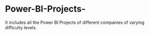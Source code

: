 # Power-BI-Projects-
It includes all the Power BI Projects of different companies of varying difficulty levels. 

